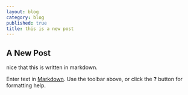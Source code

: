 ```yaml
---
layout: blog
category: blog
published: true
title: this is a new post
---
```


## A New Post

nice that this is written in markdown.

Enter text in [Markdown](http://daringfireball.net/projects/markdown/). Use the toolbar above, or click the **?** button for formatting help.